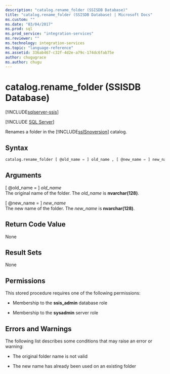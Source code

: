 ```yaml
---
description: "catalog.rename_folder (SSISDB Database)"
title: "catalog.rename_folder (SSISDB Database) | Microsoft Docs"
ms.custom: ""
ms.date: "03/04/2017"
ms.prod: sql
ms.prod_service: "integration-services"
ms.reviewer: ""
ms.technology: integration-services
ms.topic: "language-reference"
ms.assetid: 336ab467-c32f-4d2e-a79c-174dc6fab75e
author: chugugrace
ms.author: chugu
---
```

# catalog.rename_folder (SSISDB Database)

[!INCLUDE[sqlserver-ssis](../../includes/applies-to-version/sqlserver-ssis.md)]


[!INCLUDE [SQL Server](../../includes/applies-to-version/sqlserver.md)]

  Renames a folder in the [!INCLUDE[ssISnoversion](../../includes/ssisnoversion-md.md)] catalog.  
  
## Syntax  
  
```sql  
catalog.rename_folder [ @old_name = ] old_name , [ @new_name = ] new_name  
```  
  
## Arguments  
 [ @old_name = ] *old_name*  
 The original name of the folder. The *old_name* is **nvarchar(128)**.  
  
 [ @new_name = ] *new_name*  
 The new name of the folder. The *new_name* is **nvarchar(128)**.  
  
## Return Code Value  
 None  
  
## Result Sets  
 None  
  
## Permissions  
 This stored procedure requires one of the following permissions:  
  
-   Membership to the **ssis_admin** database role  
  
-   Membership to the **sysadmin** server role  
  
## Errors and Warnings  
 The following list describes some conditions that may raise an error or warning:  
  
-   The original folder name is not valid  
  
-   The new name has already been used on an existing folder  
  
  
